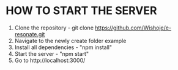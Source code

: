 HOW TO START THE SERVER
========================================================================================
1. Clone the repository - git clone https://github.com/Wishoje/e-resonate.git
2. Navigate to the newly create folder example
3. Install all dependencies - "npm install"
4. Start the server - "npm start"
5. Go to http://localhost:3000/
